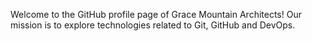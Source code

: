 Welcome to the GitHub profile page of Grace Mountain Architects! Our mission is to explore technologies related to Git, GitHub and DevOps.

